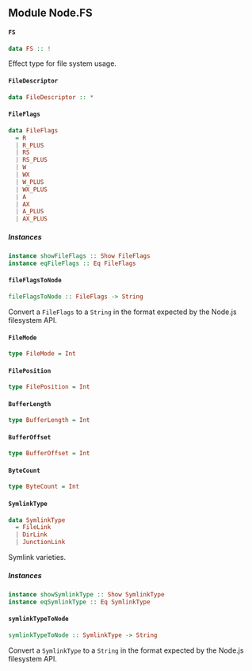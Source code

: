 ## Module Node.FS

#### `FS`

``` purescript
data FS :: !
```

Effect type for file system usage.

#### `FileDescriptor`

``` purescript
data FileDescriptor :: *
```

#### `FileFlags`

``` purescript
data FileFlags
  = R
  | R_PLUS
  | RS
  | RS_PLUS
  | W
  | WX
  | W_PLUS
  | WX_PLUS
  | A
  | AX
  | A_PLUS
  | AX_PLUS
```

##### Instances
``` purescript
instance showFileFlags :: Show FileFlags
instance eqFileFlags :: Eq FileFlags
```

#### `fileFlagsToNode`

``` purescript
fileFlagsToNode :: FileFlags -> String
```

Convert a `FileFlags` to a `String` in the format expected by the Node.js
filesystem API.

#### `FileMode`

``` purescript
type FileMode = Int
```

#### `FilePosition`

``` purescript
type FilePosition = Int
```

#### `BufferLength`

``` purescript
type BufferLength = Int
```

#### `BufferOffset`

``` purescript
type BufferOffset = Int
```

#### `ByteCount`

``` purescript
type ByteCount = Int
```

#### `SymlinkType`

``` purescript
data SymlinkType
  = FileLink
  | DirLink
  | JunctionLink
```

Symlink varieties.

##### Instances
``` purescript
instance showSymlinkType :: Show SymlinkType
instance eqSymlinkType :: Eq SymlinkType
```

#### `symlinkTypeToNode`

``` purescript
symlinkTypeToNode :: SymlinkType -> String
```

Convert a `SymlinkType` to a `String` in the format expected by the
Node.js filesystem API.


